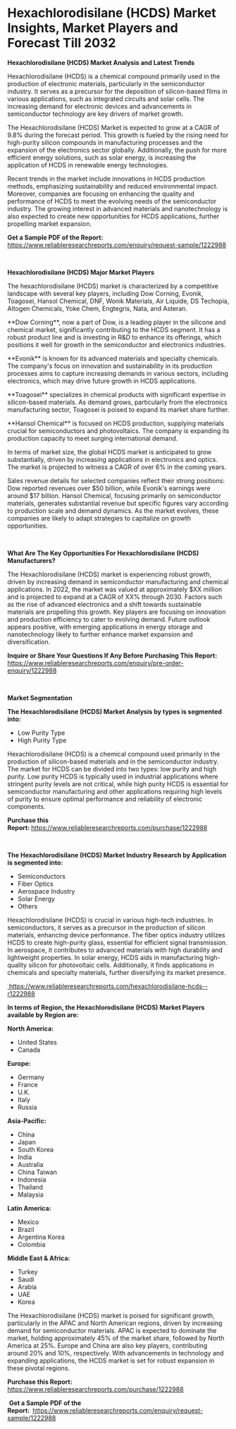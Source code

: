 <p><h1>Hexachlorodisilane (HCDS) Market Insights, Market Players and Forecast Till 2032</h1></p><p><strong>Hexachlorodisilane (HCDS) Market Analysis and Latest Trends</strong></p>
<p><p>Hexachlorodisilane (HCDS) is a chemical compound primarily used in the production of electronic materials, particularly in the semiconductor industry. It serves as a precursor for the deposition of silicon-based films in various applications, such as integrated circuits and solar cells. The increasing demand for electronic devices and advancements in semiconductor technology are key drivers of market growth.</p><p>The Hexachlorodisilane (HCDS) Market is expected to grow at a CAGR of 9.8% during the forecast period. This growth is fueled by the rising need for high-purity silicon compounds in manufacturing processes and the expansion of the electronics sector globally. Additionally, the push for more efficient energy solutions, such as solar energy, is increasing the application of HCDS in renewable energy technologies.</p><p>Recent trends in the market include innovations in HCDS production methods, emphasizing sustainability and reduced environmental impact. Moreover, companies are focusing on enhancing the quality and performance of HCDS to meet the evolving needs of the semiconductor industry. The growing interest in advanced materials and nanotechnology is also expected to create new opportunities for HCDS applications, further propelling market expansion.</p></p>
<p><strong>Get a Sample PDF of the Report:&nbsp;</strong> <a href="https://www.reliableresearchreports.com/enquiry/request-sample/1222988?utm_campaign=3032&utm_medium=2&utm_source=Github&utm_content=ia&utm_term=15042025&utm_id=hexachlorodisilane-hcds">https://www.reliableresearchreports.com/enquiry/request-sample/1222988</a></p>
<p>&nbsp;</p>
<p><strong>Hexachlorodisilane (HCDS) Major Market Players</strong></p>
<p><p>The hexachlorodisilane (HCDS) market is characterized by a competitive landscape with several key players, including Dow Corning, Evonik, Toagosei, Hansol Chemical, DNF, Wonik Materials, Air Liquide, DS Techopia, Altogen Chemicals, Yoke Chem, Engtegris, Nata, and Asteran.</p><p>**Dow Corning**, now a part of Dow, is a leading player in the silicone and chemical market, significantly contributing to the HCDS segment. It has a robust product line and is investing in R&D to enhance its offerings, which positions it well for growth in the semiconductor and electronics industries.</p><p>**Evonik** is known for its advanced materials and specialty chemicals. The company's focus on innovation and sustainability in its production processes aims to capture increasing demands in various sectors, including electronics, which may drive future growth in HCDS applications.</p><p>**Toagosei** specializes in chemical products with significant expertise in silicon-based materials. As demand grows, particularly from the electronics manufacturing sector, Toagosei is poised to expand its market share further.</p><p>**Hansol Chemical** is focused on HCDS production, supplying materials crucial for semiconductors and photovoltaics. The company is expanding its production capacity to meet surging international demand.</p><p>In terms of market size, the global HCDS market is anticipated to grow substantially, driven by increasing applications in electronics and optics. The market is projected to witness a CAGR of over 6% in the coming years.</p><p>Sales revenue details for selected companies reflect their strong positions: Dow reported revenues over $50 billion, while Evonik's earnings were around $17 billion. Hansol Chemical, focusing primarily on semiconductor materials, generates substantial revenue but specific figures vary according to production scale and demand dynamics. As the market evolves, these companies are likely to adapt strategies to capitalize on growth opportunities.</p></p>
<p>&nbsp;</p>
<p><strong>What Are The Key Opportunities For Hexachlorodisilane (HCDS) Manufacturers?</strong></p>
<p><p>The Hexachlorodisilane (HCDS) market is experiencing robust growth, driven by increasing demand in semiconductor manufacturing and chemical applications. In 2022, the market was valued at approximately $XX million and is projected to expand at a CAGR of XX% through 2030. Factors such as the rise of advanced electronics and a shift towards sustainable materials are propelling this growth. Key players are focusing on innovation and production efficiency to cater to evolving demand. Future outlook appears positive, with emerging applications in energy storage and nanotechnology likely to further enhance market expansion and diversification.</p></p>
<p><strong>Inquire or Share Your Questions If Any Before Purchasing This Report:</strong> <a href="https://www.reliableresearchreports.com/enquiry/pre-order-enquiry/1222988?utm_campaign=3032&utm_medium=2&utm_source=Github&utm_content=ia&utm_term=15042025&utm_id=hexachlorodisilane-hcds">https://www.reliableresearchreports.com/enquiry/pre-order-enquiry/1222988</a></p>
<p>&nbsp;</p>
<p><strong>Market Segmentation</strong></p>
<p><strong>The Hexachlorodisilane (HCDS) Market Analysis by types is segmented into:</strong></p>
<p><ul><li>Low Purity Type</li><li>High Purity Type</li></ul></p>
<p><p>Hexachlorodisilane (HCDS) is a chemical compound used primarily in the production of silicon-based materials and in the semiconductor industry. The market for HCDS can be divided into two types: low purity and high purity. Low purity HCDS is typically used in industrial applications where stringent purity levels are not critical, while high purity HCDS is essential for semiconductor manufacturing and other applications requiring high levels of purity to ensure optimal performance and reliability of electronic components.</p></p>
<p><strong>Purchase this Report:&nbsp;</strong><a href="https://www.reliableresearchreports.com/purchase/1222988?utm_campaign=3032&utm_medium=2&utm_source=Github&utm_content=ia&utm_term=15042025&utm_id=hexachlorodisilane-hcds">https://www.reliableresearchreports.com/purchase/1222988</a></p>
<p>&nbsp;</p>
<p><strong>The Hexachlorodisilane (HCDS) Market Industry Research by Application is segmented into:</strong></p>
<p><ul><li>Semiconductors</li><li>Fiber Optics</li><li>Aerospace Industry</li><li>Solar Energy</li><li>Others</li></ul></p>
<p><p>Hexachlorodisilane (HCDS) is crucial in various high-tech industries. In semiconductors, it serves as a precursor in the production of silicon materials, enhancing device performance. The fiber optics industry utilizes HCDS to create high-purity glass, essential for efficient signal transmission. In aerospace, it contributes to advanced materials with high durability and lightweight properties. In solar energy, HCDS aids in manufacturing high-quality silicon for photovoltaic cells. Additionally, it finds applications in chemicals and specialty materials, further diversifying its market presence.</p></p>
<p><a href="https://www.reliableresearchreports.com/hexachlorodisilane-hcds--r1222988?utm_campaign=3032&utm_medium=2&utm_source=Github&utm_content=ia&utm_term=15042025&utm_id=hexachlorodisilane-hcds">&nbsp;https://www.reliableresearchreports.com/hexachlorodisilane-hcds--r1222988</a></p>
<p><strong>In terms of Region, the Hexachlorodisilane (HCDS) Market Players available by Region are:</strong></p>
<p>
    <p> <strong> North America: </strong>
        <ul>
            <li>United States</li>
            <li>Canada</li>
        </ul>
        </p> 
    <p> <strong> Europe: </strong>
        <ul>
            <li>Germany</li>
            <li>France</li>
            <li>U.K.</li>
            <li>Italy</li>
            <li>Russia</li>
        </ul>
        </p> 
    <p> <strong> Asia-Pacific: </strong>
        <ul>
            <li>China</li>
            <li>Japan</li>
            <li>South Korea</li>
            <li>India</li>
            <li>Australia</li>
            <li>China Taiwan</li>
            <li>Indonesia</li>
            <li>Thailand</li>
            <li>Malaysia</li>
        </ul>
        </p> 
    <p> <strong> Latin America: </strong>
        <ul>
            <li>Mexico</li>
            <li>Brazil</li>
            <li>Argentina Korea</li>
            <li>Colombia</li>
        </ul>
        </p> 
    <p> <strong> Middle East & Africa: </strong>
        <ul>
            <li>Turkey</li>
            <li>Saudi</li>
            <li>Arabia</li>
            <li>UAE</li>
            <li>Korea</li>
        </ul>
    </p>
    </p>
<p><p>The Hexachlorodisilane (HCDS) market is poised for significant growth, particularly in the APAC and North American regions, driven by increasing demand for semiconductor materials. APAC is expected to dominate the market, holding approximately 45% of the market share, followed by North America at 25%. Europe and China are also key players, contributing around 20% and 10%, respectively. With advancements in technology and expanding applications, the HCDS market is set for robust expansion in these pivotal regions.</p></p>
<p><strong>Purchase this Report: </strong><a href="https://www.reliableresearchreports.com/purchase/1222988?utm_campaign=3032&utm_medium=2&utm_source=Github&utm_content=ia&utm_term=15042025&utm_id=hexachlorodisilane-hcds">https://www.reliableresearchreports.com/purchase/1222988</a></p>
<p>&nbsp;<strong>Get a Sample PDF of the Report:&nbsp;&nbsp;</strong><a href="https://www.reliableresearchreports.com/enquiry/request-sample/1222988?utm_campaign=3032&utm_medium=2&utm_source=Github&utm_content=ia&utm_term=15042025&utm_id=hexachlorodisilane-hcds">https://www.reliableresearchreports.com/enquiry/request-sample/1222988</a></p>
<p><strong></strong></p>
<p><p></p><p></p><p></p></p>